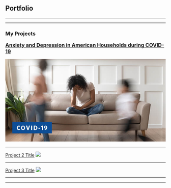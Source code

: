 ## Portfolio

---
---

### My Projects 

[<font size=3>**Anxiety and Depression in American Households during COVID-19**</font>](https://nbviewer.org/github/Benjamin2009/anxiety-depression-covid/blob/main/Anxiety%20and%20Depression%20in%20American%20Households%20during%20COVID-19.ipynb) 
                                                                                                                  
<img src="https://raw.githubusercontent.com/Benjamin2009/anxiety-depression-covid/main/anxiety-depression-covid-19.jpeg"/>

---
[Project 2 Title]()
<img src="images/dummy_thumbnail.jpg?raw=true"/>

---
[Project 3 Title](http://example.com/)
<img src="images/dummy_thumbnail.jpg?raw=true"/>

---
---
